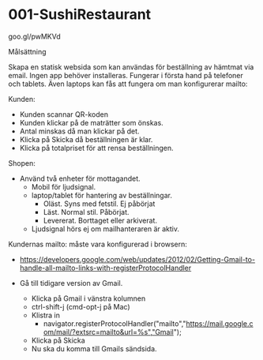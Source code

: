 # 001-SushiRestaurant

goo.gl/pwMKVd

Målsättning

Skapa en statisk websida som kan användas för beställning av hämtmat via email.
Ingen app behöver installeras.
Fungerar i första hand på telefoner och tablets.
Även laptops kan fås att fungera om man konfigurerar mailto:

Kunden:

* Kunden scannar QR-koden
* Kunden klickar på de maträtter som önskas.
* Antal minskas då man klickar på det.
* Klicka på Skicka då beställningen är klar.
* Klicka på totalpriset för att rensa beställningen.

Shopen:

* Använd två enheter för mottagandet.
  * Mobil för ljudsignal.
  * laptop/tablet för hantering av beställningar.
    * Oläst. Syns med fetstil. Ej påbörjat
    * Läst. Normal stil. Påbörjat.
    * Levererat. Borttaget eller arkiverat. 
  * Ljudsignal hörs ej om mailhanteraren är aktiv.

Kundernas mailto: måste vara konfigurerad i browsern:
* https://developers.google.com/web/updates/2012/02/Getting-Gmail-to-handle-all-mailto-links-with-registerProtocolHandler

* Gå till tidigare version av Gmail.
  * Klicka på Gmail i vänstra kolumnen
  * ctrl-shift-j (cmd-opt-j på Mac)
  * Klistra in
    * navigator.registerProtocolHandler("mailto","https://mail.google.com/mail/?extsrc=mailto&url=%s","Gmail");
  * Klicka på Skicka
  * Nu ska du komma till Gmails sändsida.
